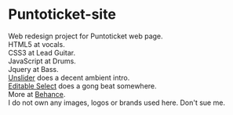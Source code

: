 # Puntoticket-site
Web redesign project for Puntoticket web page. <br>
HTML5 at vocals.<br>
CSS3 at Lead Guitar.<br>
JavaScript at Drums.<br>
Jquery at Bass.<br>
<a href="http://unslider.com">Unslider</a> does a decent ambient intro.<br>
<a href="https://github.com/indrimuska/jquery-editable-select">Editable Select</a> does a gong beat somewhere.<br>
More at <a href="https://www.behance.net/gallery/35670547/Puntotickets-redesign-project">Behance</a>.<br>
I do not own any images, logos or brands used here. Don't sue me.
